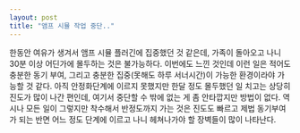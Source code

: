 ```yaml
---
layout: post
title: "앰프 시뮬 작업 중단.."
---
```



한동안 여유가 생겨서 앰프 시뮬 플러긴에 집중했던 것 같은데, 가족이 돌아오고 나니 30분 이상 어딘가에 몰두하는 것은 불가능하다. 이번에도 느낀 것인데 이런 일은 적어도 충분한 동기 부여, 그리고 충분한 집중(못해도 하루 서너시간)이 가능한 환경이라야 가능할 것 같다. 아직 안정화단계에 이르지 못했지만 한달 정도 몰두했던 일 치고는 상당히 진도가 많이 나간 편인데, 여기서 중단할 수 밖에 없는 게 좀 안타깝지만 방법이 없다. 역시나 모든 일이 그렇지만 착수해서 반정도까지 가는 것은 진도도 빠르고 제법 동기부여가 되는 반면 어느 정도 단계에 이르고 나니 헤쳐나가야 할 장벽들이 많이 나타난다. 


